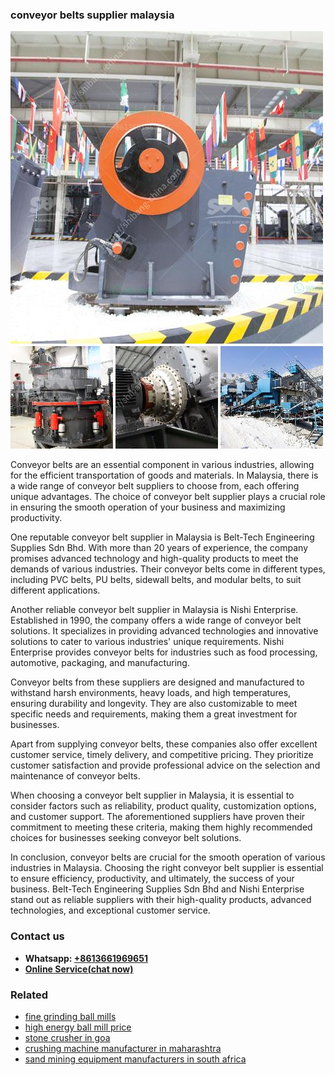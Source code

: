 <h3>conveyor belts supplier malaysia</h3><img src='1704791413.jpg' alt=''><p>Conveyor belts are an essential component in various industries, allowing for the efficient transportation of goods and materials. In Malaysia, there is a wide range of conveyor belt suppliers to choose from, each offering unique advantages. The choice of conveyor belt supplier plays a crucial role in ensuring the smooth operation of your business and maximizing productivity.</p><p>One reputable conveyor belt supplier in Malaysia is Belt-Tech Engineering Supplies Sdn Bhd. With more than 20 years of experience, the company promises advanced technology and high-quality products to meet the demands of various industries. Their conveyor belts come in different types, including PVC belts, PU belts, sidewall belts, and modular belts, to suit different applications.</p><p>Another reliable conveyor belt supplier in Malaysia is Nishi Enterprise. Established in 1990, the company offers a wide range of conveyor belt solutions. It specializes in providing advanced technologies and innovative solutions to cater to various industries' unique requirements. Nishi Enterprise provides conveyor belts for industries such as food processing, automotive, packaging, and manufacturing.</p><p>Conveyor belts from these suppliers are designed and manufactured to withstand harsh environments, heavy loads, and high temperatures, ensuring durability and longevity. They are also customizable to meet specific needs and requirements, making them a great investment for businesses.</p><p>Apart from supplying conveyor belts, these companies also offer excellent customer service, timely delivery, and competitive pricing. They prioritize customer satisfaction and provide professional advice on the selection and maintenance of conveyor belts.</p><p>When choosing a conveyor belt supplier in Malaysia, it is essential to consider factors such as reliability, product quality, customization options, and customer support. The aforementioned suppliers have proven their commitment to meeting these criteria, making them highly recommended choices for businesses seeking conveyor belt solutions.</p><p>In conclusion, conveyor belts are crucial for the smooth operation of various industries in Malaysia. Choosing the right conveyor belt supplier is essential to ensure efficiency, productivity, and ultimately, the success of your business. Belt-Tech Engineering Supplies Sdn Bhd and Nishi Enterprise stand out as reliable suppliers with their high-quality products, advanced technologies, and exceptional customer service.</p><h3>Contact us</h3><ul><li><strong>Whatsapp:&nbsp;<a href="https://wa.me/8613661969651">+8613661969651</a></strong></li><li><a href="https://swt.shibang-china.com/?git&amp;zhl&amp;conveyor belts supplier malaysia"><strong>Online Service(chat now)</strong></a></li></ul><h3>Related</h3><ul><li><a href='fine grinding ball mills.md'>fine grinding ball mills</a></li><li><a href='high energy ball mill price.md'>high energy ball mill price</a></li><li><a href='stone crusher in goa.md'>stone crusher in goa</a></li><li><a href='crushing machine manufacturer in maharashtra.md'>crushing machine manufacturer in maharashtra</a></li><li><a href='sand mining equipment manufacturers in south africa.md'>sand mining equipment manufacturers in south africa</a></li></ul>